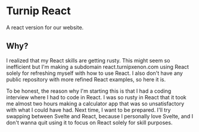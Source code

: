 # Turnip React

A react version for our website.

## Why?

I realized that my React skills are getting rusty. This might seem so inefficient but I'm making a subdomain react.turnipxenon.com using React solely for refreshing myself with how to use React. I also don't have any public repository with more refined React examples, so here it is.

To be honest, the reason why I'm starting this is that I had a coding interview where I had to code in React. I was so rusty in React that it took me almost two hours making a calculator app that was so unsatisfactory with what I could have had. Next time, I want to be prepared. I'll try swapping between Svelte and React, because I personally love Svelte, and I don't wanna quit using it to focus on React solely for skill purposes.
